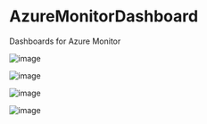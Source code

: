 # AzureMonitorDashboard
Dashboards for Azure Monitor


![image](https://user-images.githubusercontent.com/11852796/143069872-134c02a4-6fba-4d31-be7b-7ee301770e3f.png)

![image](https://user-images.githubusercontent.com/11852796/143069910-fe3d9b7a-bdd1-402f-b535-918bbf079616.png)

![image](https://user-images.githubusercontent.com/11852796/143069982-5e0a964e-5445-4a14-a76f-fac33dbefcfe.png)

![image](https://user-images.githubusercontent.com/11852796/143070094-e81afb18-6b1c-446c-a686-6190af82a162.png)

